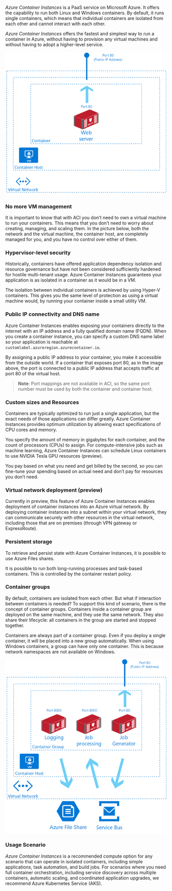 

*Azure Container Instances* is a PaaS service on Microsoft Azure. It offers the capability to run both Linux and Windows containers. By default, it runs single containers, which means that individual containers are isolated from each other and cannot interact with each other. 

*Azure Container Instances* offers the fastest and simplest way to run a container in Azure, without having to provision any virtual machines and without having to adopt a higher-level service.


![Nested boxes display in the following order, from outside to inside: Virtual Network, Container Host (VM), and Container with Web server on Port 80.](../../Linked_Image_Files\2.2.8.Container-Instance.png)

### No more VM management

It is important to know that with ACI you don’t need to own a virtual machine to run your containers. This means that you don’t need to worry about creating, managing, and scaling them. In the picture below, both the network and the virtual machine, the container host, are completely managed for you, and you have no control over either of them. 

### Hypervisor-level security
Historically, containers have offered application dependency isolation and resource governance but have not been considered sufficiently hardened for hostile multi-tenant usage. Azure Container Instances guarantees your application is as isolated in a container as it would be in a VM.

The isolation between individual containers is achieved by using Hyper-V containers. This gives you the same level of protection as using a virtual machine would, by running your container inside a small utility VM. 


### Public IP connectivity and DNS name
Azure Container Instances enables exposing your containers directly to the internet with an IP address and a fully qualified domain name (FQDN). When you create a container instance, you can specify a custom DNS name label so your application is reachable at `customlabel.azureregion.azurecontainer.io`.

By assigning a public IP address to your container, you make it accessible from the outside world. If a container that exposes port 80, as in the image above, the port is connected to a public IP address that accepts traffic at port 80 of the virtual host. 

> **Note**: Port mappings are not available in ACI, so the same port number must be used by both the container and container host.


### Custom sizes and Resources
Containers are typically optimized to run just a single application, but the exact needs of those applications can differ greatly. Azure Container Instances provides optimum utilization by allowing exact specifications of CPU cores and memory. 

You specify the amount of memory in gigabytes for each container, and the count of processors (CPUs) to assign. For compute-intensive jobs such as machine learning, Azure Container Instances can schedule Linux containers to use NVIDIA Tesla GPU resources (preview).

You pay based on what you need and get billed by the second, so you can fine-tune your spending based on actual need and  don’t pay for resources you don’t need.

### Virtual network deployment (preview)
Currently in preview, this feature of Azure Container Instances enables deployment of container instances into an Azure virtual network. By deploying container instances into a subnet within your virtual network, they can communicate securely with other resources in the virtual network, including those that are on premises (through VPN gateway or ExpressRoute).


### Persistent storage
To retrieve and persist state with Azure Container Instances, it is possible to use Azure Files shares.

It is possible to run both long-running processes and task-based containers. This is controlled by the container restart policy.


### Container groups
By default, containers are isolated from each other. But what if interaction between containers is needed? To support this kind of scenario, there is the concept of container groups. Containers inside a container group are deployed on the same machine, and they use the same network. They also share their lifecycle: all containers in the group are started and stopped together.


Containers are always part of a container group. Even if you deploy a single container, it will be placed into a new group automatically. When using Windows containers, a group can have only one container. This is because network namespaces are not available on Windows.

![As in the previous image, the Virtual Network, Container Host, and Container group boxes are nested. This time, within the container group are the following containers: Logging (Port 8080), Job processing (Port 8000), and Job Generator (Port 80). Outside of the boxes are Azure file Share and Service bus, which have arrows pointing to and from the containers.](../../Linked_Image_Files\2.2.8.Container-Group.png)


### Usage Scenario

*Azure Container Instances*  is a recommended compute option for any scenario that can operate in isolated containers, including simple applications, task automation, and build jobs. For scenarios where you need full container orchestration, including service discovery across multiple containers, automatic scaling, and coordinated application upgrades, we recommend Azure Kubernetes Service (AKS).
